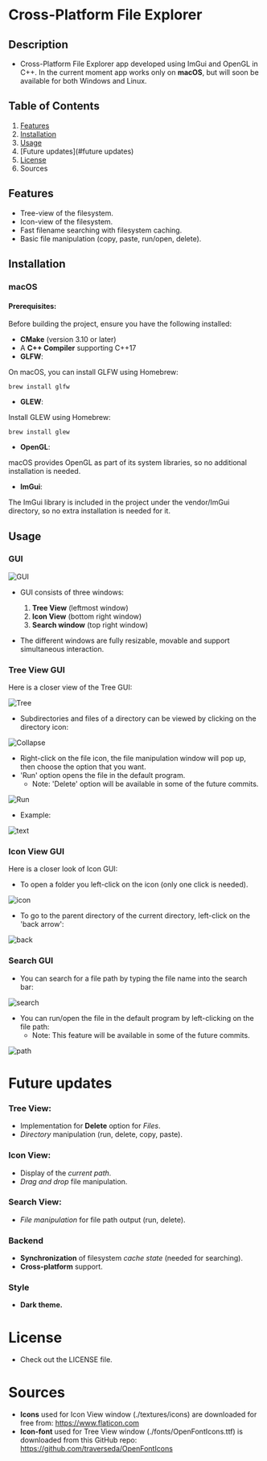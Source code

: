 # Cross-Platform File Explorer 

## Description

* Cross-Platform File Explorer app developed using ImGui and OpenGL in C++.
In the current moment app works only on **macOS**, but will soon be available for both Windows and Linux.

## Table of Contents

1. [Features](#features)
2. [Installation](#installation)
3. [Usage](#usage)
4. [Future updates](#future updates)
5. [License](#license)
6. Sources

## Features

* Tree-view of the filesystem.
* Icon-view of the filesystem.
* Fast filename searching with filesystem caching.
* Basic file manipulation (copy, paste, run/open, delete).

## Installation

### macOS

#### Prerequisites:
Before building the project, ensure you have the following installed:

* **CMake** (version 3.10 or later)
* A **C++ Compiler** supporting C++17
* **GLFW**:

On macOS, you can install GLFW using Homebrew:

``` brew install glfw ```

* **GLEW**:

Install GLEW using Homebrew:

``` brew install glew ```

* **OpenGL**:

macOS provides OpenGL as part of its system libraries, so no additional installation is needed.

* **ImGui**:

The ImGui library is included in the project under the vendor/ImGui directory, so no extra installation is needed for it.

## Usage

### GUI

![GUI](readme_images/all.png)

* GUI consists of three windows:
  1. **Tree View** (leftmost window)
  2. **Icon View** (bottom right window)
  3. **Search window** (top right window)


* The different windows are fully resizable, movable and support simultaneous interaction.

### Tree View GUI

Here is a closer view of the Tree GUI:

![Tree](readme_images/tree.png)

* Subdirectories and files of a directory can be viewed by clicking on the directory
icon:

![Collapse](readme_images/collapse.png)

* Right-click on the file icon, the file manipulation window will pop up, then choose
the option that you want. 
* 'Run' option opens the file in the default program.
  * Note: 'Delete' option will be available in some of the future commits.

![Run](readme_images/run.png)

* Example:

![text](readme_images/text.png)

### Icon View GUI

Here is a closer look of Icon GUI:

* To open a folder you left-click on the icon (only one click is needed).


![icon](readme_images/icon.png)

* To go to the parent directory of the current directory, left-click on the 'back arrow':

![back](readme_images/back.png)

### Search GUI

* You can search for a file path by typing the file name into the search bar:

![search](readme_images/search.png)

* You can run/open the file in the default program by left-clicking on the file path:
  * Note: This feature will be available in some of the future commits.
  
![path](readme_images/searchRun.png)

# Future updates

### Tree View:
- Implementation for **Delete** option for *Files*.
- *Directory* manipulation (run, delete, copy, paste).

### Icon View:
- Display of the *current path*.
- *Drag and drop* file manipulation.

### Search View:
- *File manipulation* for file path output (run, delete).

### Backend
- **Synchronization** of filesystem *cache state* (needed for searching).
- **Cross-platform** support.

### Style
- **Dark theme.**

# License

* Check out the LICENSE file.

# Sources

* **Icons** used for Icon View window (./textures/icons) are downloaded for free from: https://www.flaticon.com
* **Icon-font** used for Tree View window (./fonts/OpenFontIcons.ttf) is downloaded from this GitHub repo: https://github.com/traverseda/OpenFontIcons

